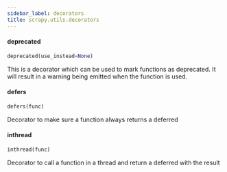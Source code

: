 ```yaml
---
sidebar_label: decorators
title: scrapy.utils.decorators
---
```


#### deprecated

```python
deprecated(use_instead=None)
```

This is a decorator which can be used to mark functions
as deprecated. It will result in a warning being emitted
when the function is used.

#### defers

```python
defers(func)
```

Decorator to make sure a function always returns a deferred

#### inthread

```python
inthread(func)
```

Decorator to call a function in a thread and return a deferred with the
result

